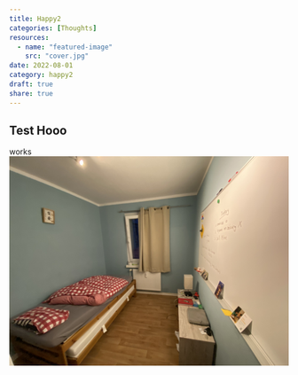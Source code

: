 ```yaml
---
title: Happy2
categories: [Thoughts]
resources:
  - name: "featured-image"
    src: "cover.jpg"
date: 2022-08-01
category: happy2
draft: true
share: true
---
```


## Test Hooo

works
![](../../../docs/images/C65030B0-DF5C-4AF4-A413-CBDE5A89C360.jpg)